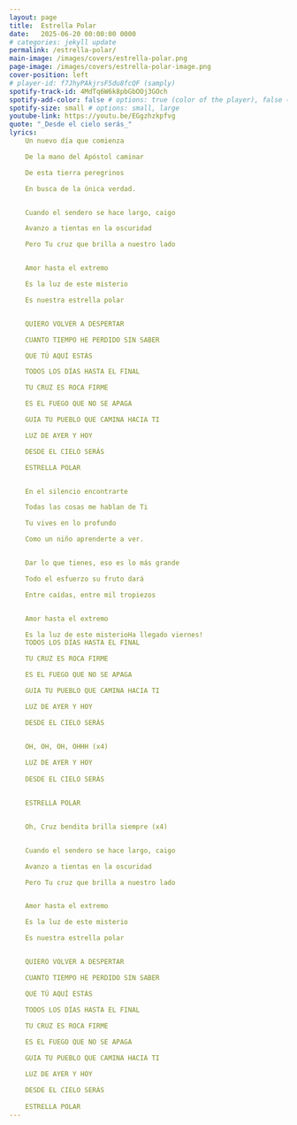 ```yaml
---
layout: page
title:  Estrella Polar
date:   2025-06-20 00:00:00 0000
# categories: jekyll update
permalink: /estrella-polar/
main-image: /images/covers/estrella-polar.png
page-image: /images/covers/estrella-polar-image.png
cover-position: left
# player-id: f7JhyPAkjrsF5du8fcQF (samply)
spotify-track-id: 4MdTq6W6k8pbGbOOj3GOch
spotify-add-color: false # options: true (color of the player), false (greyish)
spotify-size: small # options: small, large
youtube-link: https://youtu.be/EGgzhzkpfvg
quote: "_Desde el cielo serás_"
lyrics:
    Un nuevo día que comienza

    De la mano del Apóstol caminar

    De esta tierra peregrinos

    En busca de la única verdad.


    Cuando el sendero se hace largo, caigo

    Avanzo a tientas en la oscuridad

    Pero Tu cruz que brilla a nuestro lado


    Amor hasta el extremo

    Es la luz de este misterio

    Es nuestra estrella polar


    QUIERO VOLVER A DESPERTAR

    CUANTO TIEMPO HE PERDIDO SIN SABER

    QUE TÚ AQUÍ ESTÁS

    TODOS LOS DÍAS HASTA EL FINAL

    TU CRUZ ES ROCA FIRME

    ES EL FUEGO QUE NO SE APAGA

    GUIA TU PUEBLO QUE CAMINA HACIA TI

    LUZ DE AYER Y HOY

    DESDE EL CIELO SERÁS

    ESTRELLA POLAR


    En el silencio encontrarte

    Todas las cosas me hablan de Ti

    Tu vives en lo profundo

    Como un niño aprenderte a ver.


    Dar lo que tienes, eso es lo más grande

    Todo el esfuerzo su fruto dará

    Entre caídas, entre mil tropiezos


    Amor hasta el extremo

    Es la luz de este misterioHa llegado viernes! 
    TODOS LOS DÍAS HASTA EL FINAL

    TU CRUZ ES ROCA FIRME

    ES EL FUEGO QUE NO SE APAGA

    GUIA TU PUEBLO QUE CAMINA HACIA TI

    LUZ DE AYER Y HOY

    DESDE EL CIELO SERÁS


    OH, OH, OH, OHHH (x4)
    
    LUZ DE AYER Y HOY
    
    DESDE EL CIELO SERÁS


    ESTRELLA POLAR


    Oh, Cruz bendita brilla siempre (x4)


    Cuando el sendero se hace largo, caigo

    Avanzo a tientas en la oscuridad

    Pero Tu cruz que brilla a nuestro lado


    Amor hasta el extremo

    Es la luz de este misterio

    Es nuestra estrella polar


    QUIERO VOLVER A DESPERTAR

    CUANTO TIEMPO HE PERDIDO SIN SABER

    QUE TÚ AQUÍ ESTÁS

    TODOS LOS DÍAS HASTA EL FINAL
    
    TU CRUZ ES ROCA FIRME

    ES EL FUEGO QUE NO SE APAGA

    GUIA TU PUEBLO QUE CAMINA HACIA TI

    LUZ DE AYER Y HOY

    DESDE EL CIELO SERÁS
    
    ESTRELLA POLAR
---
```


